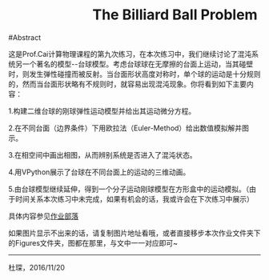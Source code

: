 # 　　　　　　The Billiard Ball Problem

#Abstract

这是Prof.Cai计算物理课程的第九次练习，在本次练习中，我们继续讨论了混沌系统另一个著名的模型--台球模型。考虑台球球在无摩擦的台面上运动，当其碰壁时，则发生弹性碰撞而被反射。当台面形状高度对称时，单个球的运动是十分规则的，然而当台面形状略有不规则时，就容易出现混沌现象。你将看到如下主要内容：

1.构建二维台球的刚球弹性运动模型并给出其运动微分方程。

2.在不同台面（边界条件）下用欧拉法（Euler-Method）给出数值模拟解并图示。

3.在相空间中画出相图，从而辨别系统是否进入了混沌状态。

4.用VPython展示了台球在不同台面上的运动的三维动画。

5.由台球模型继续延伸，得到一个分子运动刚球模型在方形盒中的运动模拟。（由于时间关系本次练习中未完成，如果有机会的话，我或许会在下次练习中展示）

具体内容参见[作业部落](https://www.zybuluo.com/Chenducvke/note/549866)

如果图片显示不出来的话，请复制图片地址看哦，或者直接移步本次作业文件夹下的Figures文件夹，图都在那里，与文中一一对应即可~

***
杜琛，2016/11/20
